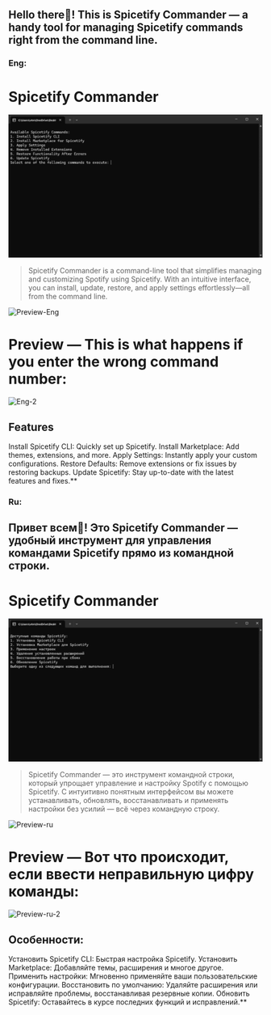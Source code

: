 ## Hello there👋! This is Spicetify Commander — a handy tool for managing Spicetify commands right from the command line.

### **Eng:**
# Spicetify Commander
![Preview](https://github.com/vtmeen/Spicetify-Commander/blob/main/Preview%20Eng.png)

> Spicetify Commander is a command-line tool that simplifies managing and customizing Spotify using Spicetify. With an intuitive interface, you can install, update, restore, and apply settings effortlessly—all from the command line.

![Preview-Eng](https://github.com/user-attachments/assets/d9264497-f52f-4d28-817a-1cd4140b9e47)
# Preview — This is what happens if you enter the wrong command number:
![Eng-2](https://github.com/user-attachments/assets/fc565362-43c3-4c2d-8239-af4d0b511ee0)

## Features
Install Spicetify CLI: Quickly set up Spicetify.
Install Marketplace: Add themes, extensions, and more.
Apply Settings: Instantly apply your custom configurations.
Restore Defaults: Remove extensions or fix issues by restoring backups.
Update Spicetify: Stay up-to-date with the latest features and fixes.**

### **Ru:**

## Привет всем👋! Это Spicetify Commander — удобный инструмент для управления командами Spicetify прямо из командной строки.

# Spicetify Commander
![Preview](https://github.com/vtmeen/Spicetify-Commander/blob/main/Preview%20Ru.png)

> Spicetify Commander — это инструмент командной строки, который упрощает управление и настройку Spotify с помощью Spicetify. С интуитивно понятным интерфейсом вы можете устанавливать, обновлять, восстанавливать и применять настройки без усилий — всё через командную строку.

![Preview-ru](https://github.com/user-attachments/assets/6e89090a-521d-497e-b2de-04686200339d)
# Preview — Вот что происходит, если ввести неправильную цифру команды:
![Preview-ru-2](https://github.com/user-attachments/assets/8e75e777-a288-416f-8d82-69eb7550c8c8)

## Особенности:
Установить Spicetify CLI: Быстрая настройка Spicetify.
Установить Marketplace: Добавляйте темы, расширения и многое другое.
Применить настройки: Мгновенно применяйте ваши пользовательские конфигурации.
Восстановить по умолчанию: Удаляйте расширения или исправляйте проблемы, восстанавливая резервные копии.
Обновить Spicetify: Оставайтесь в курсе последних функций и исправлений.**
